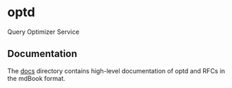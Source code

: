 # optd
Query Optimizer Service

## Documentation

The [docs](docs/) directory contains high-level documentation of optd and RFCs in the mdBook format.
